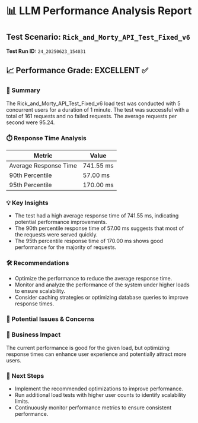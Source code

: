 # 📊 LLM Performance Analysis Report

## Test Scenario: `Rick_and_Morty_API_Test_Fixed_v6`
**Test Run ID:** `24_20250623_154031`

## 📈 Performance Grade: EXCELLENT ✅

### 📝 Summary
The Rick_and_Morty_API_Test_Fixed_v6 load test was conducted with 5 concurrent users for a duration of 1 minute. The test was successful with a total of 161 requests and no failed requests. The average requests per second were 95.24.

### ⏱️ Response Time Analysis
| Metric | Value |
|---|---|
| Average Response Time | 741.55 ms |
| 90th Percentile | 57.00 ms |
| 95th Percentile | 170.00 ms |

### 💡 Key Insights
- The test had a high average response time of 741.55 ms, indicating potential performance improvements.
- The 90th percentile response time of 57.00 ms suggests that most of the requests were served quickly.
- The 95th percentile response time of 170.00 ms shows good performance for the majority of requests.

### 🛠️ Recommendations
- Optimize the performance to reduce the average response time.
- Monitor and analyze the performance of the system under higher loads to ensure scalability.
- Consider caching strategies or optimizing database queries to improve response times.

### 🚨 Potential Issues & Concerns

### 💼 Business Impact
The current performance is good for the given load, but optimizing response times can enhance user experience and potentially attract more users.

### 🚀 Next Steps
- Implement the recommended optimizations to improve performance.
- Run additional load tests with higher user counts to identify scalability limits.
- Continuously monitor performance metrics to ensure consistent performance.
